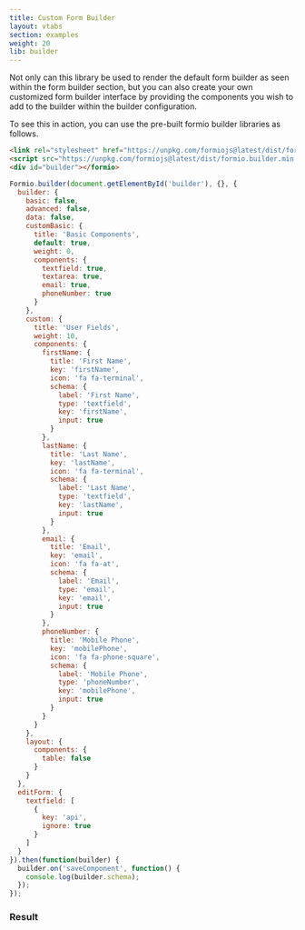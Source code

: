 ```yaml
---
title: Custom Form Builder
layout: vtabs
section: examples
weight: 20
lib: builder
---
```

Not only can this library be used to render the default form builder as seen within the form builder section, but you can
also create your own customized form builder interface by providing the components you wish to add to the builder within
the builder configuration.

To see this in action, you can use the pre-built formio builder libraries as follows.

```html
<link rel="stylesheet" href="https://unpkg.com/formiojs@latest/dist/formio.builder.min.css">
<script src="https://unpkg.com/formiojs@latest/dist/formio.builder.min.js"></script>
<div id="builder"></formio>
```

```js
Formio.builder(document.getElementById('builder'), {}, {
  builder: {
    basic: false,
    advanced: false,
    data: false,
    customBasic: {
      title: 'Basic Components',
      default: true,
      weight: 0,
      components: {
        textfield: true,
        textarea: true,
        email: true,
        phoneNumber: true
      }
    },
    custom: {
      title: 'User Fields',
      weight: 10,
      components: {
        firstName: {
          title: 'First Name',
          key: 'firstName',
          icon: 'fa fa-terminal',
          schema: {
            label: 'First Name',
            type: 'textfield',
            key: 'firstName',
            input: true
          }
        },
        lastName: {
          title: 'Last Name',
          key: 'lastName',
          icon: 'fa fa-terminal',
          schema: {
            label: 'Last Name',
            type: 'textfield',
            key: 'lastName',
            input: true
          }
        },
        email: {
          title: 'Email',
          key: 'email',
          icon: 'fa fa-at',
          schema: {
            label: 'Email',
            type: 'email',
            key: 'email',
            input: true
          }
        },
        phoneNumber: {
          title: 'Mobile Phone',
          key: 'mobilePhone',
          icon: 'fa fa-phone-square',
          schema: {
            label: 'Mobile Phone',
            type: 'phoneNumber',
            key: 'mobilePhone',
            input: true
          }
        }
      }
    },
    layout: {
      components: {
        table: false
      }
    }
  },
  editForm: {
    textfield: [
      {
        key: 'api',
        ignore: true
      }        
    ]
  }
}).then(function(builder) {
  builder.on('saveComponent', function() {
    console.log(builder.schema);
  });
});
```

<h3>Result</h3>
<div class="card card-body bg-light">
<div id="builder"></div>
<script type="text/javascript">
Formio.builder(document.getElementById('builder'), {}, {
  builder: {
    basic: false,
    advanced: false,
    data: false,
    customBasic: {
      title: 'Basic Components',
      default: true,
      weight: 0,
      components: {
        textfield: true,
        textarea: true,
        email: true,
        phoneNumber: true
      }
    },
    custom: {
      title: 'User Fields',
      weight: 10,
      components: {
        firstName: {
          title: 'First Name',
          key: 'firstName',
          icon: 'fa fa-terminal',
          schema: {
            label: 'First Name',
            type: 'textfield',
            key: 'firstName',
            input: true
          }
        },
        lastName: {
          title: 'Last Name',
          key: 'lastName',
          icon: 'fa fa-terminal',
          schema: {
            label: 'Last Name',
            type: 'textfield',
            key: 'lastName',
            input: true
          }
        },
        email: {
          title: 'Email',
          key: 'email',
          icon: 'fa fa-at',
          schema: {
            label: 'Email',
            type: 'email',
            key: 'email',
            input: true
          }
        },
        phoneNumber: {
          title: 'Mobile Phone',
          key: 'mobilePhone',
          icon: 'fa fa-phone-square',
          schema: {
            label: 'Mobile Phone',
            type: 'phoneNumber',
            key: 'mobilePhone',
            input: true
          }
        }
      }
    },
    layout: {
      components: {
        table: false
      }
    }
  },
  editForm: {
    textfield: [
      {
        key: 'api',
        ignore: true
      }        
    ]
  }
}).then(function(builder) {
  builder.on('saveComponent', function() {
    console.log(builder.schema);
  });
});
</script>
</div>
